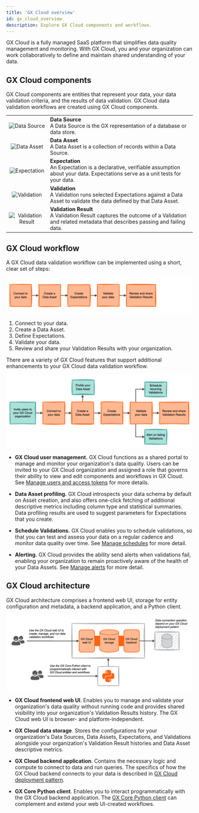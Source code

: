 ```yaml
---
title: 'GX Cloud overview'
id: gx_cloud_overview
description: Explore GX Cloud components and workflows.
---
```


GX Cloud is a fully managed SaaS platform that simplifies data quality management and monitoring. With GX Cloud, you and your organization can work collaboratively to define and maintain shared understanding of your data.


## GX Cloud components

GX Cloud components are entities that represent your data, your data validation criteria, and the results of data validation. GX Cloud data validation workflows are created using GX Cloud components.

|  |  |
| :--: | :--- |
| <img src="/img/database_icon.svg" alt="Data Source" width="84px"/> | **Data Source**<br/>A Data Source is the GX representation of a database or data store. |
| <img src="/img/table_icon.svg" alt="Data Asset" width="84px"/> | **Data Asset**<br/>A Data Asset is a collection of records within a Data Source.  |
| <img src="/img/magnify_data_icon.svg" alt="Expectation" width="96px"/> | **Expectation**<br/>An Expectation is a declarative, verifiable assumption about your data. Expectations serve as a unit tests for your data. |
| <img src="/img/gear_icon.svg" alt="Validation" width="84px"/> | **Validation**<br/>A Validation runs selected Expectations against a Data Asset to validate the data defined by that Data Asset. |
| <img src="/img/checklist_icon.svg" alt="Validation Result" width="84px"/> | **Validation Result**<br/>A Validation Result captures the outcome of a Validation and related metadata that describes passing and failing data. |

## GX Cloud workflow

A GX Cloud data validation workflow can be implemented using a short, clear set of steps:

![Basic GX Cloud workflow](./overview_images/gx_cloud_workflow.png)

1. Connect to your data.
2. Create a Data Asset.
3. Define Expectations.
4. Validate your data.
5. Review and share your Validation Results with your organization.

There are a variety of GX Cloud features that support additional enhancements to your GX Cloud data validation workflow.

![GX Cloud workflow enhanced with product features](./overview_images/gx_cloud_workflow_enhanced.png)

* **GX Cloud user management.** GX Cloud functions as a shared portal to manage and monitor your organization's data quality. Users can be invited to your GX Cloud organization and assigned a role that governs their ability to view and edit components and workflows in GX Cloud. See [Manage users and access tokens](/cloud/users/manage_users.md) for more details.

* **Data Asset profiling.** GX Cloud introspects your data schema by default on Asset creation, and also offers one-click fetching of additional descriptive metrics including column type and statistical summaries. Data profiling results are used to suggest parameters for Expectations that you create.

* **Schedule Validations.** GX Cloud enables you to schedule validations, so that you can test and assess your data on a regular cadence and monitor data quality over time. See [Manage schedules](/cloud/schedules/manage_schedules.md) for more detail.

* **Alerting.** GX Cloud provides the ability send alerts when validations fail, enabling your organization to remain proactively aware of the health of your Data Assets. See [Manage alerts](/cloud/schedules/manage_schedules.md) for more detail.


## GX Cloud architecture

GX Cloud architecture comprises a frontend web UI, storage for entity configuration and metadata, a backend application, and a Python client.

![GX Cloud architecture](./overview_images/gx_cloud_architecture.png)

* **GX Cloud frontend web UI**. Enables you to manage and validate your organization's data quality without running code and provides shared visibility into your organization's Validation Results history. The GX Cloud web UI is browser- and platform-independent.

* **GX Cloud data storage**. Stores the configurations for your organization's Data Sources, Data Assets, Expectations, and Validations alongside your organization's Validation Result histories and Data Asset descriptive metrics.

* **GX Cloud backend application**. Contains the necessary logic and compute to connect to data and run queries. The specifics of how the GX Cloud backend connects to your data is described in [GX Cloud deployment pattern](/cloud/deploy/deployment_patterns.md).

* **GX Core Python client**. Enables you to interact programmatically with the GX Cloud backend application. The [GX Core Python client](/core/introduction/introduction.mdx) can complement and extend your web UI-created workflows.